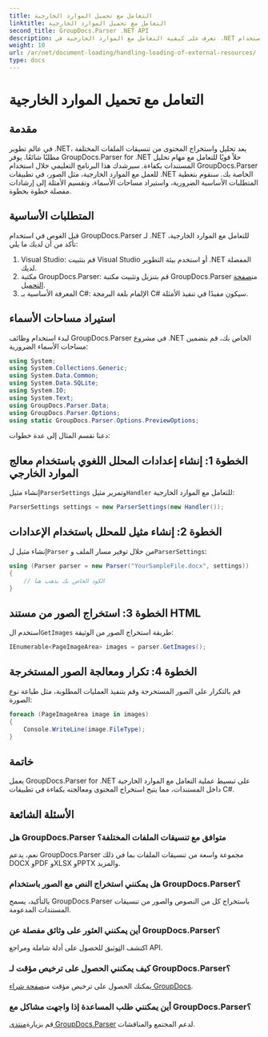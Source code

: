 ```yaml
---
title: التعامل مع تحميل الموارد الخارجية
linktitle: التعامل مع تحميل الموارد الخارجية
second_title: GroupDocs.Parser .NET API
description: تعرف على كيفية التعامل مع الموارد الخارجية في .NET باستخدام GroupDocs.Parser لتحليل المستندات واستخراجها بكفاءة.
weight: 10
url: /ar/net/document-loading/handling-loading-of-external-resources/
type: docs
---
```

# التعامل مع تحميل الموارد الخارجية

## مقدمة
في عالم تطوير .NET، يعد تحليل واستخراج المحتوى من تنسيقات الملفات المختلفة مطلبًا شائعًا. يوفر GroupDocs.Parser for .NET حلاً قويًا للتعامل مع مهام تحليل المستندات بكفاءة. سيرشدك هذا البرنامج التعليمي خلال استخدام GroupDocs.Parser للعمل مع الموارد الخارجية، مثل الصور، في تطبيقات .NET الخاصة بك. سنقوم بتغطية المتطلبات الأساسية الضرورية، واستيراد مساحات الأسماء، وتقسيم الأمثلة إلى إرشادات مفصلة خطوة بخطوة.
## المتطلبات الأساسية
قبل الغوص في استخدام GroupDocs.Parser لـ .NET للتعامل مع الموارد الخارجية، تأكد من أن لديك ما يلي:
1. Visual Studio: قم بتثبيت Visual Studio أو استخدم بيئة التطوير .NET المفضلة لديك.
2. مكتبة GroupDocs.Parser: قم بتنزيل وتثبيت مكتبة GroupDocs.Parser من[صفحة التحميل](https://releases.groupdocs.com/parser/net/).
3. المعرفة الأساسية بـ C#: الإلمام بلغة البرمجة C# سيكون مفيدًا في تنفيذ الأمثلة.

## استيراد مساحات الأسماء
لبدء استخدام وظائف GroupDocs.Parser في مشروع .NET الخاص بك، قم بتضمين مساحات الأسماء الضرورية:
```csharp
using System;
using System.Collections.Generic;
using System.Data.Common;
using System.Data.SQLite;
using System.IO;
using System.Text;
using GroupDocs.Parser.Data;
using GroupDocs.Parser.Options;
using static GroupDocs.Parser.Options.PreviewOptions;
```

دعنا نقسم المثال إلى عدة خطوات:
## الخطوة 1: إنشاء إعدادات المحلل اللغوي باستخدام معالج الموارد الخارجي
 إنشاء مثيل`ParserSettings` وتمرير مثيل`Handler` للتعامل مع الموارد الخارجية:
```csharp
ParserSettings settings = new ParserSettings(new Handler());
```
## الخطوة 2: إنشاء مثيل للمحلل باستخدام الإعدادات
 إنشاء مثيل ل`Parser` من خلال توفير مسار الملف و`ParserSettings`:
```csharp
using (Parser parser = new Parser("YourSampleFile.docx", settings))
{
    // الكود الخاص بك يذهب هنا
}
```
## الخطوة 3: استخراج الصور من مستند HTML
 استخدم ال`GetImages` طريقة استخراج الصور من الوثيقة:
```csharp
IEnumerable<PageImageArea> images = parser.GetImages();
```
## الخطوة 4: تكرار ومعالجة الصور المستخرجة
قم بالتكرار على الصور المستخرجة وقم بتنفيذ العمليات المطلوبة، مثل طباعة نوع الصورة:
```csharp
foreach (PageImageArea image in images)
{
    Console.WriteLine(image.FileType);
}
```

## خاتمة
يعمل GroupDocs.Parser for .NET على تبسيط عملية التعامل مع الموارد الخارجية داخل المستندات، مما يتيح استخراج المحتوى ومعالجته بكفاءة في تطبيقات C#.

## الأسئلة الشائعة
### هل GroupDocs.Parser متوافق مع تنسيقات الملفات المختلفة؟
نعم، يدعم GroupDocs.Parser مجموعة واسعة من تنسيقات الملفات بما في ذلك DOCX وPDF وXLSX وPPTX والمزيد.
### هل يمكنني استخراج النص مع الصور باستخدام GroupDocs.Parser؟
بالتأكيد، يسمح GroupDocs.Parser باستخراج كل من النصوص والصور من تنسيقات المستندات المدعومة.
### أين يمكنني العثور على وثائق مفصلة عن GroupDocs.Parser؟
 اكتشف ال[توثيق](https://tutorials.groupdocs.com/parser/net/) للحصول على أدلة شاملة ومراجع API.
### كيف يمكنني الحصول على ترخيص مؤقت لـ GroupDocs.Parser؟
 يمكنك الحصول على ترخيص مؤقت من[صفحة شراء GroupDocs](https://purchase.groupdocs.com/temporary-license/).
### أين يمكنني طلب المساعدة إذا واجهت مشاكل مع GroupDocs.Parser؟
 قم بزيارة[منتدى GroupDocs.Parser](https://forum.groupdocs.com/c/parser/17) لدعم المجتمع والمناقشات.